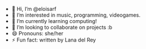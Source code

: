- 👋 Hi, I’m @eloisarf
- 👀 I’m interested in music, programming, videogames.
- 🌱 I’m currently learning computing!
- 💞️ I’m looking to collaborate on projects :b
- 😄 Pronouns: she/her
- ⚡ Fun fact: written by Lana del Rey 

<!---
eloisarf/eloisarf is a ✨ special ✨ repository because its `README.md` (this file) appears on your GitHub profile.
You can click the Preview link to take a look at your changes.
--->
